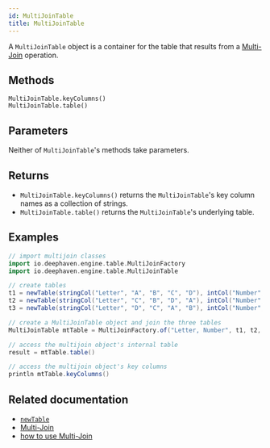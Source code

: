 ```yaml
---
id: MultiJoinTable
title: MultiJoinTable
---
```


A `MultiJoinTable` object is a container for the table that results from a [Multi-Join](./multijoin.md) operation.

## Methods

```
MultiJoinTable.keyColumns()
MultiJoinTable.table()
```

## Parameters

Neither of `MultiJoinTable`'s methods take parameters.

## Returns

- `MultiJoinTable.keyColumns()` returns the `MultiJoinTable`'s key column names as a collection of strings.
- `MultiJoinTable.table()` returns the `MultiJoinTable`'s underlying table.

## Examples

```groovy order=t1,t2,t3,result
// import multijoin classes
import io.deephaven.engine.table.MultiJoinFactory
import io.deephaven.engine.table.MultiJoinTable

// create tables
t1 = newTable(stringCol("Letter", "A", "B", "C", "D"), intCol("Number", 1, 2, 3, 4))
t2 = newTable(stringCol("Letter", "C", "B", "D", "A"), intCol("Number", 6, 7, 8, 9))
t3 = newTable(stringCol("Letter", "D", "C", "A", "B"), intCol("Number", 9, 8, 7, 6))

// create a MultiJoinTable object and join the three tables
MultiJoinTable mtTable = MultiJoinFactory.of("Letter, Number", t1, t2, t3)

// access the multijoin object's internal table
result = mtTable.table()

// access the multijoin object's key columns
println mtTable.keyColumns()
```

## Related documentation

- [`newTable`](../create/newTable.md)
- [Multi-Join](./multijoin.md)
- [how to use Multi-Join](../../../how-to-guides/multijoin.md)
